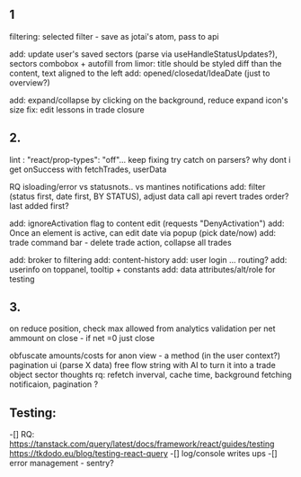 ## 1

filtering: selected filter - save as jotai's atom, pass to api

add: update user's saved sectors (parse via useHandleStatusUpdates?), sectors combobox + autofill
from limor: title should be styled diff than the content, text aligned to the left
add: opened/closedat/IdeaDate (just to overview?)

add: expand/collapse by clicking on the background, reduce expand icon's size
fix: edit lessons in trade closure

## 2.

lint : "react/prop-types": "off"... keep fixing
try catch on parsers? why dont i get onSuccess with fetchTrades, userData

RQ isloading/error vs statusnots.. vs mantines notifications
add: filter (status first, date first, BY STATUS), adjust data call api
revert trades order? last added first?

add: ignoreActivation flag to content edit (requests "DenyActivation")
add: Once an element is active, can edit date via popup (pick date/now)
add: trade command bar - delete trade action, collapse all trades

add: broker to filtering
add: content-history
add: user login ... routing?
add: userinfo on toppanel, tooltip + constants
add: data attributes/alt/role for testing

## 3.

on reduce position, check max allowed from analytics
validation per net ammount on close - if net =0 just close

obfuscate amounts/costs for anon view - a method (in the user context?)
pagination ui (parse X data)
free flow string with AI to turn it into a trade object
sector thoughts
rq: refetch inverval, cache time, background fetching notificaion, pagination ?

## Testing:

-[] RQ: https://tanstack.com/query/latest/docs/framework/react/guides/testing
https://tkdodo.eu/blog/testing-react-query
-[] log/console writes ups
-[] error management - sentry?
